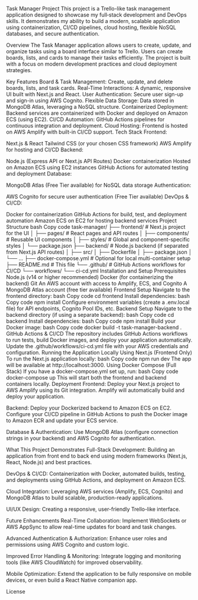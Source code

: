 Task Manager Project
This project is a Trello-like task management application designed to showcase my full‑stack development and DevOps skills. It demonstrates my ability to build a modern, scalable application using containerization, CI/CD pipelines, cloud hosting, flexible NoSQL databases, and secure authentication.

Overview
The Task Manager application allows users to create, update, and organize tasks using a board interface similar to Trello. Users can create boards, lists, and cards to manage their tasks efficiently. The project is built with a focus on modern development practices and cloud deployment strategies.

Key Features
Board & Task Management: Create, update, and delete boards, lists, and task cards.
Real-Time Interactions: A dynamic, responsive UI built with Next.js and React.
User Authentication: Secure user sign-up and sign-in using AWS Cognito.
Flexible Data Storage: Data stored in MongoDB Atlas, leveraging a NoSQL structure.
Containerized Deployment: Backend services are containerized with Docker and deployed on Amazon ECS (using EC2).
CI/CD Automation: GitHub Actions pipelines for continuous integration and deployment.
Cloud Hosting: Frontend is hosted on AWS Amplify with built-in CI/CD support.
Tech Stack
Frontend:

Next.js & React
Tailwind CSS (or your chosen CSS framework)
AWS Amplify for hosting and CI/CD
Backend:

Node.js (Express API or Next.js API Routes)
Docker containerization
Hosted on Amazon ECS using EC2 instances
GitHub Actions for automated testing and deployment
Database:

MongoDB Atlas (Free Tier available) for NoSQL data storage
Authentication:

AWS Cognito for secure user authentication (Free Tier available)
DevOps & CI/CD:

Docker for containerization
GitHub Actions for build, test, and deployment automation
Amazon ECS on EC2 for hosting backend services
Project Structure
bash
Copy code
task-manager/
├── frontend/            # Next.js project for the UI
│   ├── pages/           # React pages and API routes
│   ├── components/      # Reusable UI components
│   ├── styles/          # Global and component-specific styles
│   └── package.json
├── backend/             # Node.js backend (if separated from Next.js API routes)
│   ├── src/
│   ├── Dockerfile
│   ├── package.json
│   └── ...
├── docker-compose.yml   # Optional for local multi-container setup
├── README.md            # This file
└── .github/             # GitHub Actions workflows for CI/CD
    └── workflows/
        └── ci-cd.yml
Installation and Setup
Prerequisites
Node.js (v14 or higher recommended)
Docker (for containerizing the backend)
Git
An AWS account with access to Amplify, ECS, and Cognito
A MongoDB Atlas account (free tier available)
Frontend Setup
Navigate to the frontend directory:
bash
Copy code
cd frontend
Install dependencies:
bash
Copy code
npm install
Configure environment variables (create a .env.local file) for API endpoints, Cognito Pool IDs, etc.
Backend Setup
Navigate to the backend directory (if using a separate backend):
bash
Copy code
cd backend
Install dependencies:
bash
Copy code
npm install
Build your Docker image:
bash
Copy code
docker build -t task-manager-backend .
GitHub Actions & CI/CD
The repository includes GitHub Actions workflows to run tests, build Docker images, and deploy your application automatically.
Update the .github/workflows/ci-cd.yml file with your AWS credentials and configuration.
Running the Application Locally
Using Next.js (Frontend Only)
To run the Next.js application locally:
bash
Copy code
npm run dev
The app will be available at http://localhost:3000.
Using Docker Compose (Full Stack)
If you have a docker-compose.yml set up, run:
bash
Copy code
docker-compose up
This will start both the frontend and backend containers locally.
Deployment
Frontend:
Deploy your Next.js project to AWS Amplify using its Git integration. Amplify will automatically build and deploy your application.

Backend:
Deploy your Dockerized backend to Amazon ECS on EC2. Configure your CI/CD pipeline in GitHub Actions to push the Docker image to Amazon ECR and update your ECS service.

Database & Authentication:
Use MongoDB Atlas (configure connection strings in your backend) and AWS Cognito for authentication.

What This Project Demonstrates
Full-Stack Development:
Building an application from front end to back end using modern frameworks (Next.js, React, Node.js) and best practices.

DevOps & CI/CD:
Containerization with Docker, automated builds, testing, and deployments using GitHub Actions, and deployment on Amazon ECS.

Cloud Integration:
Leveraging AWS services (Amplify, ECS, Cognito) and MongoDB Atlas to build scalable, production-ready applications.

UI/UX Design:
Creating a responsive, user-friendly Trello-like interface.

Future Enhancements
Real-Time Collaboration:
Implement WebSockets or AWS AppSync to allow real-time updates for board and task changes.

Advanced Authentication & Authorization:
Enhance user roles and permissions using AWS Cognito and custom logic.

Improved Error Handling & Monitoring:
Integrate logging and monitoring tools (like AWS CloudWatch) for improved observability.

Mobile Optimization:
Extend the application to be fully responsive on mobile devices, or even build a React Native companion app.

License
